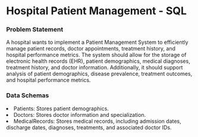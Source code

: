 # Hospital Patient Management - SQL

  ### Problem Statement
  <p> A hospital wants to implement a Patient Management System to efficiently manage patient
												records, doctor appointments, treatment history, and hospital performance metrics. The system
												should allow for the storage of electronic health records (EHR), patient demographics, medical
												diagnoses, treatment history, and doctor information. Additionally, it should support analysis of
												patient demographics, disease prevalence, treatment outcomes, and hospital performance
												metrics.</p>
                                           
### Data Schemas
										
<li> Patients: Stores patient demographics.</li>
											<li> Doctors: Stores doctor information and specialization.</li>
											<li> MedicalRecords: Stores medical records, including admission dates, discharge
												dates, diagnoses, treatments, and associated doctor IDs.</li>
